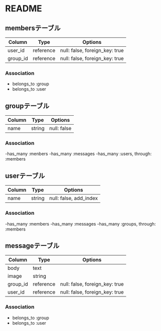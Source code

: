# README


## membersテーブル

|Column|Type|Options|
|------|----|-------|
|user_id|reference|null: false, foreign_key: true|
|group_id|reference|null: false, foreign_key: true|

### Association
- belongs_to :group
- belongs_to :user

## groupテーブル

|Column|Type|Options|
|------|----|-------|
|name|string|null: false|


### Association
-has_many :menbers
-has_many :messages
-has_many :users, through: :members

## userテーブル

|Column|Type|Options|
|------|----|-------|
|name|string|null: false, add_index|


### Association
-has_many :members
-has_many :messages
-has_many :groups, through: :members

## messageテーブル

|Column|Type|Options|
|------|----|-------|
|body|text||
|image|string||
|group_id|reference|null: false, foreign_key: true|
|user_id|reference|null: false, foreign_key: true|


### Association
- belongs_to :group
- belongs_to :user
